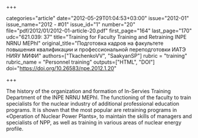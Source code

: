 +++

categories="article"
date="2012-05-29T01:04:53+03:00"
issue="2012-01"
issue_name="2012 - #01"
issue_id="1"
number="20"
file="pdf/2012/01/2012-01-article-20.pdf"
first_page="164"
last_page="170"
udc="621.039: 37"
title="Training for Faculty Training and Retraining INPE NRNU MEPhI"
original_title="Подготовка кадров на факультете повышения квалификации и профессиональной переподготовки ИАТЭ НИЯУ МИФИ"
authors=["TkachenkoVV", "SaakyanSP"]
rubric = "training"
rubric_name = "Personnel training"
outputs=["HTML", "DOI"]
doi="https://doi.org/10.26583/npe.2012.1.20"

+++

The history of the organization and formation of In-Servies Training Department of the INPE NRNU MEPhI. The functioning of the faculty to train specialists for the nuclear industry of additional professional education programs. It is shown that the most popular are retraining programs in «Operation of Nuclear Power Plants», to maintain the skills of managers and specialists of NPP, as well as training in various areas of nuclear energy profile.